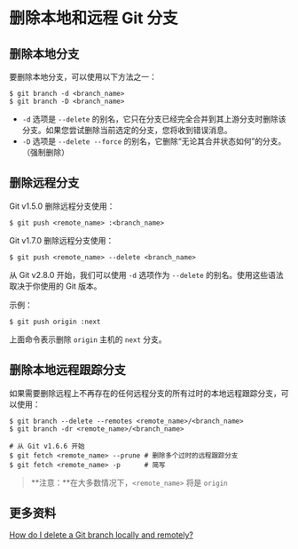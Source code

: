 # 删除本地和远程 Git 分支

## 删除本地分支

要删除本地分支，可以使用以下方法之一：

```git
$ git branch -d <branch_name>
$ git branch -D <branch_name>
```

- `-d` 选项是 `--delete` 的别名，它只在分支已经完全合并到其上游分支时删除该分支。如果您尝试删除当前选定的分支，您将收到错误消息。
- `-D` 选项是 `--delete --force` 的别名，它删除“无论其合并状态如何”的分支。（强制删除）

## 删除远程分支

Git v1.5.0 删除远程分支使用：

```git
$ git push <remote_name> :<branch_name>
```

Git v1.7.0 删除远程分支使用：

```git
$ git push <remote_name> --delete <branch_name>
```

从 Git v2.8.0 开始，我们可以使用 `-d` 选项作为 `--delete` 的别名。使用这些语法取决于你使用的 Git 版本。

示例：

```git
$ git push origin :next
```

上面命令表示删除 `origin` 主机的 `next` 分支。

## 删除本地远程跟踪分支

如果需要删除远程上不再存在的任何远程分支的所有过时的本地远程跟踪分支，可以使用：

```git
$ git branch --delete --remotes <remote_name>/<branch_name>
$ git branch -dr <remote_name>/<branch_name>

# 从 Git v1.6.6 开始
$ git fetch <remote_name> --prune # 删除多个过时的远程跟踪分支
$ git fetch <remote_name> -p      # 简写
```

> **注意：**在大多数情况下，`<remote_name>` 将是 `origin`

## 更多资料

[How do I delete a Git branch locally and remotely?](https://stackoverflow.com/questions/2003505/how-do-i-delete-a-git-branch-locally-and-remotely)
